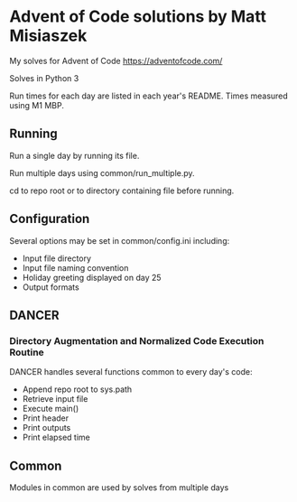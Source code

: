 # Advent of Code solutions by Matt Misiaszek
My solves for Advent of Code https://adventofcode.com/

Solves in Python 3

Run times for each day are listed in each year's README.
Times measured using M1 MBP.

## Running
Run a single day by running its file.  

Run multiple days using common/run_multiple.py.

cd to repo root or to directory containing file before running.

## Configuration
Several options may be set in common/config.ini including:
* Input file directory
* Input file naming convention
* Holiday greeting displayed on day 25
* Output formats

## DANCER
### Directory Augmentation and Normalized Code Execution Routine

DANCER handles several functions common to every day's code:
* Append repo root to sys.path
* Retrieve input file
* Execute main()
* Print header
* Print outputs
* Print elapsed time

## Common

Modules in common are used by solves from multiple days
